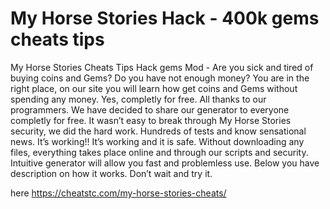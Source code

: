 # My Horse Stories Hack - 400k gems cheats tips

My Horse Stories Cheats Tips Hack gems Mod - Are you sick and tired of buying coins and Gems? Do you have not enough money? You are in the right place, on our site you will learn how get coins and Gems without spending any money. Yes, completly for free.
All thanks to our programmers. We have decided to share our generator to everyone completly for free. It wasn’t easy to break through My Horse Stories security, we did the hard work.
Hundreds of tests and know sensational news. It’s working!! It’s working and it is safe. Without downloading any files, everything takes place online and through our scripts and security.
Intuitive generator will allow you fast and problemless use. Below you have description on how it works. Don’t wait and try it.

here https://cheatstc.com/my-horse-stories-cheats/

